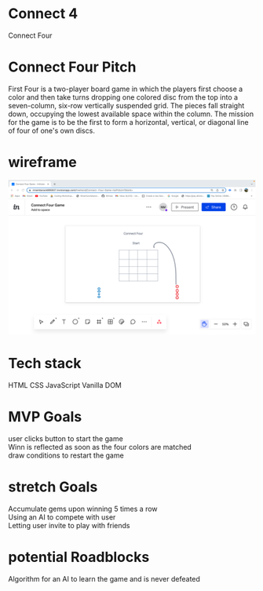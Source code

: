 # Connect 4
Connect Four 

# Connect Four Pitch
First Four is a two-player board game in which the players first choose a color and then take turns dropping one colored disc from the top into a seven-column, six-row vertically suspended grid. The pieces fall straight down, occupying the lowest available space within the column.
The mission for the game is to be the first to form a horizontal, vertical, or diagonal line of four of one's own discs. 
  



# wireframe
![wireframe](./wireframe.png)



# Tech stack
HTML
CSS
JavaScript
Vanilla DOM

# MVP Goals
user clicks button to start the game<br>
Winn is reflected as soon as the four colors are matched<br>
draw conditions to restart the game
 <br>




# stretch Goals
Accumulate gems upon winning 5 times a row<br>
Using an AI to compete with user<br>
Letting user invite to play with friends<br> 


# potential Roadblocks
Algorithm for an AI to learn the game and is never defeated

